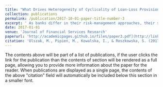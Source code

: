 ```yaml
---
title: "What Drives Heterogeneity of Cyclicality of Loan-Loss Provisions in the EU?"
collection: publications
permalink: /publication/2017-10-01-paper-title-number-3
excerpt: ' As banks differ in their risk-management approaches, their sensitivity to the business cycle is far from uniform. This paper aims to identify the sources of such diverse relationships between loan-loss provisions (LLP) and the business cycle.'
date: 2017-01-01
venue: 'Journal of Financial Services Research'
paperurl: 'http://academicpages.github.io/files/paper3.pdf](http://link.springer.com/10.1007/s10693-015-0238-6'
citation: 'Olszak, M., Pipień, M., Kowalska, I., & Roszkowska, S. (2017). What Drives Heterogeneity of Cyclicality of Loan-Loss Provisions in the EU? Journal of Financial Services Research, 51(1). https://doi.org/10.1007/s10693-015-0238-6.'
---
```


The contents above will be part of a list of publications, if the user clicks the link for the publication than the contents of section will be rendered as a full page, allowing you to provide more information about the paper for the reader. When publications are displayed as a single page, the contents of the above "citation" field will automatically be included below this section in a smaller font.
